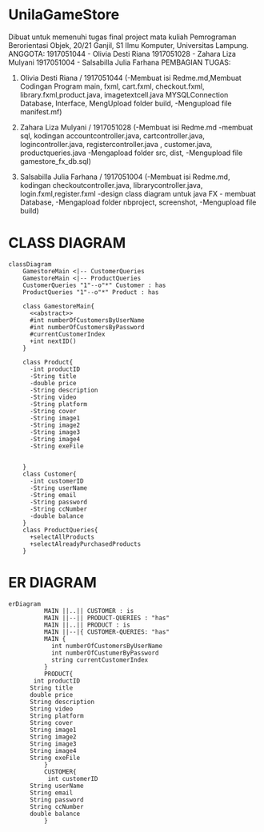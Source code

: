 # UnilaGameStore
Dibuat untuk memenuhi tugas final project mata kuliah Pemrograman Berorientasi Objek, 20/21 Ganjil, S1 Ilmu Komputer, Universitas Lampung.
ANGGOTA:
1917051044 - Olivia Desti Riana
1917051028 - Zahara Liza Mulyani
1917051004 - Salsabilla Julia Farhana
PEMBAGIAN TUGAS:
1. Olivia Desti Riana / 1917051044 
(-Membuat isi Redme.md,Membuat Codingan Program main, fxml, cart.fxml, checkout.fxml, library.fxml,product.java, imagetextcell.java MYSQLConnection Database, Interface, MengUpload folder build, -Mengupload file manifest.mf)


2. Zahara Liza Mulyani / 1917051028 
(-Membuat isi Redme.md -membuat sql, kodingan accountcontroller.java, cartcontroller.java, logincontroller.java, registercontroller.java , customer.java, productqueries.java -Mengapload folder src, dist, -Mengupload file gamestore_fx_db.sql)


3. Salsabilla Julia Farhana / 1917051004 
(-Membuat isi Redme.md, kodingan checkoutcontroller.java, librarycontroller.java, login.fxml,register.fxml  -design class diagram untuk java FX - membuat Database, -Mengapload folder nbproject, screenshot, -Mengupload file build)

# CLASS DIAGRAM
```mermaid
classDiagram
    GamestoreMain <|-- CustomerQueries
    GamestoreMain <|-- ProductQueries
    CustomerQueries "1"--o"*" Customer : has
    ProductQueries "1"--o"*" Product : has
    
    class GamestoreMain{
      <<abstract>>
      #int numberOfCustomersByUserName
      #int numberOfCustomersByPassword
      #currentCustomerIndex
      +int nextID()
    }
    
    class Product{
      -int productID
      -String title
      -double price
      -String description
      -String video
      -String platform
      -String cover
      -String image1
      -String image2
      -String image3
      -String image4
      -String exeFile


    }
    class Customer{
      -int customerID
      -String userName
      -String email
      -String password
      -String ccNumber
      -double balance
    }
    class ProductQueries{
      +selectAllProducts
      +selectAlreadyPurchasedProducts
    }
```

# ER DIAGRAM
```mermaid
erDiagram
          MAIN ||..|| CUSTOMER : is
          MAIN ||--|| PRODUCT-QUERIES : "has"
          MAIN ||..|| PRODUCT : is
          MAIN ||--|{ CUSTOMER-QUERIES: "has"
          MAIN {
            int numberOfCustomersByUserName
            int numberOfCustumerByPassword
            string currentCustomerIndex
          }
          PRODUCT{
       int productID
      String title
      double price
      String description
      String video
      String platform
      String cover
      String image1
      String image2
      String image3
      String image4
      String exeFile
          }
          CUSTOMER{
           int customerID
      String userName
      String email
      String password
      String ccNumber
      double balance
          }
```
